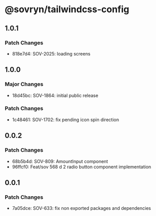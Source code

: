# @sovryn/tailwindcss-config

## 1.0.1

### Patch Changes

- 818e7d4: SOV-2025: loading screens

## 1.0.0

### Major Changes

- 18d45bc: SOV-1864: initial public release

### Patch Changes

- 1c48461: SOV-1702: fix pending icon spin direction

## 0.0.2

### Patch Changes

- 68b5b4d: SOV-809: AmountInput component
- 96ffcf0: Feat/sov 568 d 2 radio button component implementation

## 0.0.1

### Patch Changes

- 7a05dce: SOV-633: fix non exported packages and dependencies
